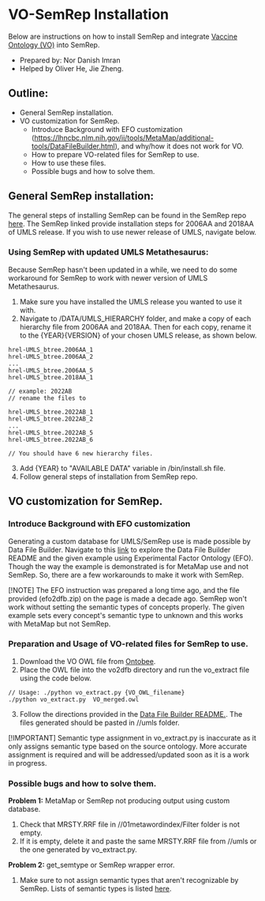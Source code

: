 # VO-SemRep Installation

Below are instructions on how to install SemRep and integrate [Vaccine Ontology (VO)](https://ontobee.org/ontology/VO) into SemRep.

- Prepared by: Nor Danish Imran
- Helped by Oliver He, Jie Zheng. 

## Outline:
- General SemRep installation. 
- VO customization for SemRep. 
   - Introduce Background with EFO customization (https://lhncbc.nlm.nih.gov/ii/tools/MetaMap/additional-tools/DataFileBuilder.html), and why/how it does not work for VO.  
   - How to prepare VO-related files for SemRep to use. 
   - How to use these files.
   - Possible bugs and how to solve them. 

## General SemRep installation:
The general steps of installing SemRep can be found in the SemRep repo [here](https://github.com/lhncbc/SemRep). The SemRep linked provide installation steps for 2006AA and 2018AA of UMLS release. If you wish to use newer release of UMLS, navigate below.

### Using SemRep with updated UMLS Metathesaurus:
Because SemRep hasn't been updated in a while, we need to do some workaround for SemRep to work with newer version of UMLS Metathesaurus. 
   1. Make sure you have installed the UMLS release you wanted to use it with.  
   2. Navigate to <SemRep dir>/DATA/UMLS_HIERARCHY folder, and make a copy of each hierarchy file from 2006AA and 2018AA. Then for each copy, rename it to the {YEAR}{VERSION} of your chosen UMLS release, as shown below.   
```
hrel-UMLS_btree.2006AA_1
hrel-UMLS_btree.2006AA_2
...
hrel-UMLS_btree.2006AA_5
hrel-UMLS_btree.2018AA_1

// example: 2022AB
// rename the files to

hrel-UMLS_btree.2022AB_1
hrel-UMLS_btree.2022AB_2
...
hrel-UMLS_btree.2022AB_5
hrel-UMLS_btree.2022AB_6

// You should have 6 new hierarchy files.
```
   3. Add {YEAR} to "AVAILABLE DATA" variable in <SemRep dir>/bin/install.sh file.
   4. Follow general steps of installation from SemRep repo. 

## VO customization for SemRep. 

### Introduce Background with EFO customization
Generating a custom database for UMLS/SemRep use is made possible by Data File Builder. Navigate to this [link](https://lhncbc.nlm.nih.gov/ii/tools/MetaMap/additional-tools/DataFileBuilder.html) to explore the Data File Builder README and the given example using Experimental Factor Ontology (EFO). Though the way the example is demonstrated is for MetaMap use and not SemRep. So, there are a few workarounds to make it work with SemRep.

[!NOTE]
The EFO instruction was prepared a long time ago, and the file provided (efo2dfb.zip) on the page is made a decade ago. 
SemRep won't work without setting the semantic types of concepts properly. The given example sets every concept's semantic type to unknown and this works with MetaMap but not SemRep.

### Preparation and Usage of VO-related files for SemRep to use. 

1. Download the VO OWL file from [Ontobee](https://ontobee.org/ontology/VO).
2. Place the OWL file into the vo2dfb directory and run the vo_extract file using the code below.
```
// Usage: ./python vo_extract.py {VO_OWL_filename}
./python vo_extract.py  VO_merged.owl
```
3. Follow the directions provided in the [Data File Builder README.](https://lhncbc.nlm.nih.gov/ii/tools/MetaMap/Docs/datafilebuilder.pdf). The files generated should be pasted in /<db>/umls folder.

[!IMPORTANT]
Semantic type assignment in vo_extract.py is inaccurate as it only assigns semantic type based on the source ontology. More accurate assignment is required and will be addressed/updated soon as it is a work in progress.

### Possible bugs and how to solve them. 

**Problem 1:** MetaMap or SemRep not producing output using custom database.
   1. Check that MRSTY.RRF file in /<db>/01metawordindex/Filter folder is not empty.
   2. If it is empty, delete it and paste the same MRSTY.RRF file from /<db>/umls or the one generated by vo_extract.py.

 **Problem 2:** get_semtype or SemRep wrapper error.
   1. Make sure to not assign semantic types that aren't recognizable by SemRep. Lists of semantic types is listed [here](https://lhncbc.nlm.nih.gov/ii/tools/MetaMap/Docs/SemanticTypes_2018AB.txt).
